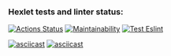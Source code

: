 ### Hexlet tests and linter status:
[![Actions Status](https://github.com/inga888/frontend-project-lvl1/workflows/hexlet-check/badge.svg)](https://github.com/inga888/frontend-project-lvl1/actions)
[![Maintainability](https://api.codeclimate.com/v1/badges/47ce719aed32f63d8ae7/maintainability)](https://codeclimate.com/github/inga888/frontend-project-lvl1/maintainability)
[![Test Eslint](https://github.com/inga888/frontend-project-lvl1/actions/workflows/eslint-test.yml/badge.svg)](https://github.com/inga888/frontend-project-lvl1/actions/workflows/eslint-test.yml)

[![asciicast](https://asciinema.org/a/TvlliPQd61cB9HbxN9Bqu1s15.svg)](https://asciinema.org/a/TvlliPQd61cB9HbxN9Bqu1s15)
[![asciicast](https://asciinema.org/a/425275.svg)](https://asciinema.org/a/425275)

